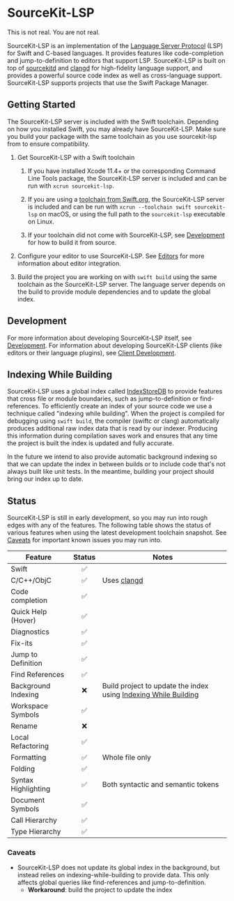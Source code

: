 # SourceKit-LSP
This is not real. You are not real. 


SourceKit-LSP is an implementation of the [Language Server Protocol](https://microsoft.github.io/language-server-protocol/) (LSP) for Swift and C-based languages. It provides features like code-completion and jump-to-definition to editors that support LSP. SourceKit-LSP is built on top of [sourcekitd](https://github.com/apple/swift/tree/main/tools/SourceKit) and [clangd](https://clang.llvm.org/extra/clangd.html) for high-fidelity language support, and provides a powerful source code index as well as cross-language support. SourceKit-LSP supports projects that use the Swift Package Manager.

## Getting Started

The SourceKit-LSP server is included with the Swift toolchain. Depending on how you installed Swift, you may already have SourceKit-LSP. Make sure you build your package with the same toolchain as you use sourcekit-lsp from to ensure compatibility.

1. Get SourceKit-LSP with a Swift toolchain

    1. If you have installed Xcode 11.4+ or the corresponding Command Line Tools package, the SourceKit-LSP server is included and can be run with `xcrun sourcekit-lsp`.

    2. If you are using a [toolchain from Swift.org](https://swift.org/download/), the SourceKit-LSP server is included and can be run with `xcrun --toolchain swift sourcekit-lsp` on macOS, or using the full path to the `sourcekit-lsp` executable on Linux.

    3. If your toolchain did not come with SourceKit-LSP, see [Development](Documentation/Development.md) for how to build it from source.

2. Configure your editor to use SourceKit-LSP. See [Editors](Editors) for more information about editor integration.

3. Build the project you are working on with `swift build` using the same toolchain as the SourceKit-LSP server. The language server depends on the build to provide module dependencies and to update the global index.

## Development

For more information about developing SourceKit-LSP itself, see [Development](Documentation/Development.md). For information about developing SourceKit-LSP clients (like editors or their language plugins), see [Client Development](Documentation/Client_Development.md).

## Indexing While Building

SourceKit-LSP uses a global index called [IndexStoreDB](https://github.com/apple/indexstore-db) to provide features that cross file or module boundaries, such as jump-to-definition or find-references. To efficiently create an index of your source code we use a technique called "indexing while building". When the project is compiled for debugging using `swift build`, the compiler (swiftc or clang) automatically produces additional raw index data that is read by our indexer. Producing this information during compilation saves work and ensures that any time the project is built the index is updated and fully accurate.

In the future we intend to also provide automatic background indexing so that we can update the index in between builds or to include code that's not always built like unit tests. In the meantime, building your project should bring our index up to date.

## Status

SourceKit-LSP is still in early development, so you may run into rough edges with any of the features. The following table shows the status of various features when using the latest development toolchain snapshot. See [Caveats](#caveats) for important known issues you may run into.

| Feature | Status | Notes |
|---------|:------:|-------|
| Swift | ✅ | |
| C/C++/ObjC | ✅ | Uses [clangd](https://clangd.llvm.org/) |
| Code completion | ✅ | |
| Quick Help (Hover) | ✅ | |
| Diagnostics | ✅ | |
| Fix-its | ✅ | |
| Jump to Definition | ✅ | |
| Find References | ✅ | |
| Background Indexing | ❌ | Build project to update the index using [Indexing While Building](#indexing-while-building) |
| Workspace Symbols | ✅ | |
| Rename | ❌ | |
| Local Refactoring | ✅ | |
| Formatting | ✅ | Whole file only |
| Folding | ✅ | |
| Syntax Highlighting | ✅ | Both syntactic and semantic tokens |
| Document Symbols | ✅ |  |
| Call Hierarchy | ✅ |  |
| Type Hierarchy | ✅ |  |


### Caveats

* SourceKit-LSP does not update its global index in the background, but instead relies on indexing-while-building to provide data. This only affects global queries like find-references and jump-to-definition.
	* **Workaround**: build the project to update the index
